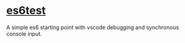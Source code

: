 # <a href="https://github.com/rhildred/es6test" target="_blank">es6test</a>
A simple es6 starting point with vscode debugging and synchronous console input.
